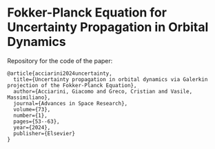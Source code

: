 # Fokker-Planck Equation for Uncertainty Propagation in Orbital Dynamics

Repository for the code of the paper: 

```
@article{acciarini2024uncertainty,
  title={Uncertainty propagation in orbital dynamics via Galerkin projection of the Fokker-Planck Equation},
  author={Acciarini, Giacomo and Greco, Cristian and Vasile, Massimiliano},
  journal={Advances in Space Research},
  volume={73},
  number={1},
  pages={53--63},
  year={2024},
  publisher={Elsevier}
}
```
